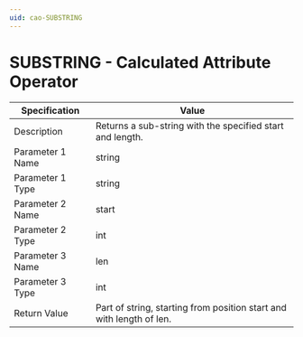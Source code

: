 ```yaml
---
uid: cao-SUBSTRING
---
```


# SUBSTRING - Calculated Attribute Operator

| Specification         | Value                                                        |
| --------------------- | ------------------------------------------------------------ |
| Description           | Returns a sub-string with the specified start and length.           |
| Parameter 1 Name      | string                                                     |
| Parameter 1 Type      | string                                   |
| Parameter 2 Name      | start                                                          |
| Parameter 2 Type      | int                                                            |
| Parameter 3 Name      | len                                                          |
| Parameter 3 Type      | int                                                           |
| Return Value          | Part of string, starting from position start and with length of len.                                                          |
